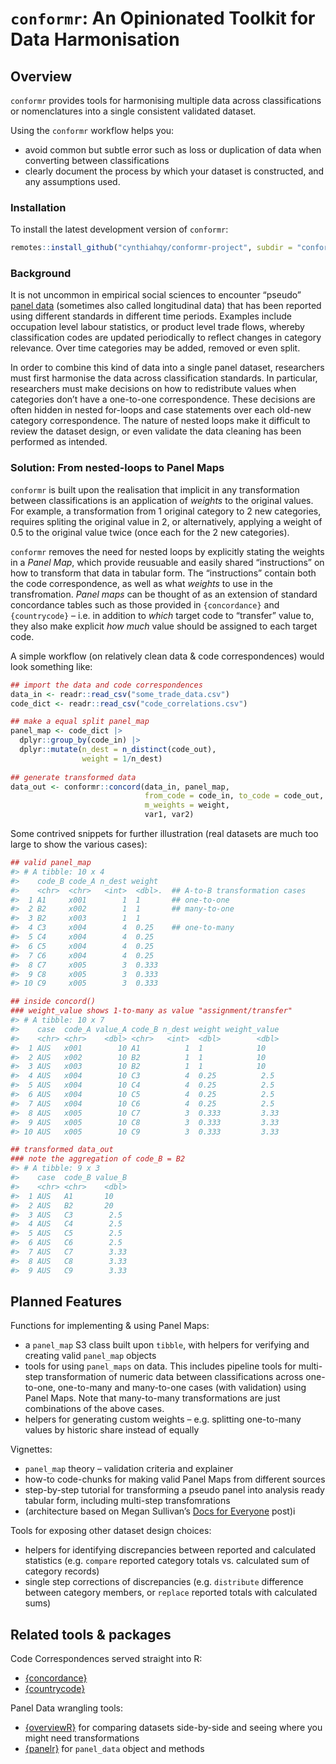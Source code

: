 
<!-- README.md is generated from README.Rmd. Please edit that file -->

# `conformr`: An Opinionated Toolkit for Data Harmonisation

<!-- badges: start -->
<!-- badges: end -->

## Overview

`conformr` provides tools for harmonising multiple data across
classifications or nomenclatures into a single consistent validated
dataset.

Using the `conformr` workflow helps you:

- avoid common but subtle error such as loss or duplication of data when
  converting between classifications
- clearly document the process by which your dataset is constructed, and
  any assumptions used.

### Installation

To install the latest development version of `conformr`:

``` r
remotes::install_github("cynthiahqy/conformr-project", subdir = "conformr")
```

### Background

It is not uncommon in empirical social sciences to encounter “pseudo”
[panel data](https://en.wikipedia.org/wiki/Panel_data) (sometimes also
called longitudinal data) that has been reported using different
standards in different time periods. Examples include occupation level
labour statistics, or product level trade flows, whereby classification
codes are updated periodically to reflect changes in category relevance.
Over time categories may be added, removed or even split.

In order to combine this kind of data into a single panel dataset,
researchers must first harmonise the data across classification
standards. In particular, researchers must make decisions on how to
redistribute values when categories don’t have a one-to-one
correspondence. These decisions are often hidden in nested for-loops and
case statements over each old-new category correspondence. The nature of
nested loops make it difficult to review the dataset design, or even
validate the data cleaning has been performed as intended.

### Solution: From nested-loops to Panel Maps

`conformr` is built upon the realisation that implicit in any
transformation between classifications is an application of *weights* to
the original values. For example, a transformation from 1 original
category to 2 new categories, requires spliting the original value in 2,
or alternatively, applying a weight of 0.5 to the original value twice
(once each for the 2 new categories).

`conformr` removes the need for nested loops by explicitly stating the
weights in a *Panel Map*, which provide reusuable and easily shared
“instructions” on how to transform that data in tabular form. The
“instructions” contain both the code correspondence, as well as what
*weights* to use in the transfromation. *Panel maps* can be thought of
as an extension of standard concordance tables such as those provided in
`{concordance}` and `{countrycode}` – i.e. in addition to *which* target
code to “transfer” value to, they also make explicit *how much* value
should be assigned to each target code.

A simple workflow (on relatively clean data & code correspondences)
would look something like:

``` r
## import the data and code correspondences
data_in <- readr::read_csv("some_trade_data.csv")
code_dict <- readr::read_csv("code_correlations.csv")

## make a equal split panel_map
panel_map <- code_dict |>
  dplyr::group_by(code_in) |>
  dplyr::mutate(n_dest = n_distinct(code_out),
                weight = 1/n_dest)
                
## generate transformed data
data_out <- conformr::concord(data_in, panel_map, 
                              from_code = code_in, to_code = code_out,
                              m_weights = weight,
                              var1, var2) 
```

Some contrived snippets for further illustration (real datasets are much
too large to show the various cases):

``` r
## valid panel_map 
#> # A tibble: 10 x 4
#>    code_B code_A n_dest weight
#>    <chr>  <chr>   <int>  <dbl>.  ## A-to-B transformation cases
#>  1 A1     x001        1  1       ## one-to-one
#>  2 B2     x002        1  1       ## many-to-one
#>  3 B2     x003        1  1    
#>  4 C3     x004        4  0.25    ## one-to-many
#>  5 C4     x004        4  0.25 
#>  6 C5     x004        4  0.25 
#>  7 C6     x004        4  0.25 
#>  8 C7     x005        3  0.333
#>  9 C8     x005        3  0.333
#> 10 C9     x005        3  0.333

## inside concord() 
### weight_value shows 1-to-many as value "assignment/transfer"
#> # A tibble: 10 x 7
#>    case  code_A value_A code_B n_dest weight weight_value
#>    <chr> <chr>    <dbl> <chr>   <int>  <dbl>        <dbl>
#>  1 AUS   x001        10 A1          1  1            10   
#>  2 AUS   x002        10 B2          1  1            10   
#>  3 AUS   x003        10 B2          1  1            10   
#>  4 AUS   x004        10 C3          4  0.25          2.5 
#>  5 AUS   x004        10 C4          4  0.25          2.5 
#>  6 AUS   x004        10 C5          4  0.25          2.5 
#>  7 AUS   x004        10 C6          4  0.25          2.5 
#>  8 AUS   x005        10 C7          3  0.333         3.33
#>  9 AUS   x005        10 C8          3  0.333         3.33
#> 10 AUS   x005        10 C9          3  0.333         3.33

## transformed data_out
### note the aggregation of code_B = B2
#> # A tibble: 9 x 3
#>    case  code_B value_B
#>    <chr> <chr>    <dbl>
#>  1 AUS   A1       10   
#>  2 AUS   B2       20   
#>  3 AUS   C3        2.5 
#>  4 AUS   C4        2.5 
#>  5 AUS   C5        2.5 
#>  6 AUS   C6        2.5 
#>  7 AUS   C7        3.33
#>  8 AUS   C8        3.33
#>  9 AUS   C9        3.33
```

## Planned Features

Functions for implementing & using Panel Maps:

- a `panel_map` S3 class built upon `tibble`, with helpers for verifying
  and creating valid `panel_map` objects
- tools for using `panel_maps` on data. This includes pipeline tools for
  multi-step transformation of numeric data between classifications
  across one-to-one, one-to-many and many-to-one cases (with validation)
  using Panel Maps. Note that many-to-many transformations are just
  combinations of the above cases.
- helpers for generating custom weights – e.g. splitting one-to-many
  values by historic share instead of equally

Vignettes:

- `panel_map` theory – validation criteria and explainer
- how-to code-chunks for making valid Panel Maps from different sources
- step-by-step tutorial for transforming a pseudo panel into analysis
  ready tabular form, including multi-step transfomrations
- (architecture based on Megan Sullivan’s [Docs for
  Everyone](https://meganesulli.com/blog/docs-for-everyone/) post)i

Tools for exposing other dataset design choices:

- helpers for identifying discrepancies between reported and calculated
  statistics (e.g. `compare` reported category totals vs. calculated sum
  of category records)
- single step corrections of discrepancies (e.g. `distribute` difference
  between category members, or `replace` reported totals with calculated
  sums)

## Related tools & packages

Code Correspondences served straight into R:

- [{concordance}](https://github.com/insongkim/concordance)
- [{countrycode}](https://github.com/vincentarelbundock/countrycode)

Panel Data wrangling tools:

- [{overviewR}](https://github.com/cosimameyer/overviewR) for comparing
  datasets side-by-side and seeing where you might need transformations
- [{panelr}](https://cran.r-project.org/web/packages/panelr/index.html)
  for `panel_data` object and methods
